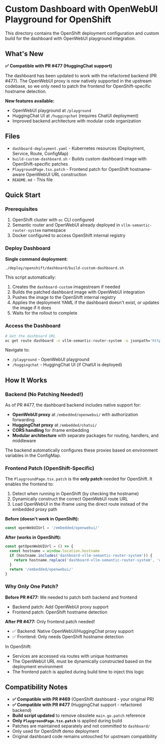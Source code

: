 # Custom Dashboard with OpenWebUI Playground for OpenShift

This directory contains the OpenShift deployment configuration and custom build for the dashboard with OpenWebUI playground integration.

## What's New

**✅ Compatible with PR #477 (HuggingChat support)**

The dashboard has been updated to work with the refactored backend (PR #477). The OpenWebUI proxy is now natively supported in the upstream codebase, so we only need to patch the frontend for OpenShift-specific hostname detection.

**New features available:**
- OpenWebUI playground at `/playground`
- HuggingChat UI at `/huggingchat` (requires ChatUI deployment)
- Improved backend architecture with modular code organization

## Files

- `dashboard-deployment.yaml` - Kubernetes resources (Deployment, Service, Route, ConfigMap)
- `build-custom-dashboard.sh` - Builds custom dashboard image with OpenShift-specific patches
- `PlaygroundPage.tsx.patch` - Frontend patch for OpenShift hostname-aware OpenWebUI URL construction
- `README.md` - This file

## Quick Start

### Prerequisites

1. OpenShift cluster with `oc` CLI configured
2. Semantic router and OpenWebUI already deployed in `vllm-semantic-router-system` namespace
3. Docker configured to access OpenShift internal registry

### Deploy Dashboard

**Single command deployment:**

```bash
./deploy/openshift/dashboard/build-custom-dashboard.sh
```

This script automatically:

1. Creates the `dashboard-custom` imagestream if needed
2. Builds the patched dashboard image with OpenWebUI integration
3. Pushes the image to the OpenShift internal registry
4. Applies the deployment YAML if the dashboard doesn't exist, or updates the image if it does
5. Waits for the rollout to complete

### Access the Dashboard

```bash
# Get the dashboard URL
oc get route dashboard -n vllm-semantic-router-system -o jsonpath='https://{.spec.host}'
```

Navigate to:
- `/playground` - OpenWebUI playground
- `/huggingchat` - HuggingChat UI (if ChatUI is deployed)

## How It Works

### Backend (No Patching Needed!)

As of PR #477, the dashboard backend includes native support for:
- **OpenWebUI proxy** at `/embedded/openwebui/` with authorization forwarding
- **HuggingChat proxy** at `/embedded/chatui/`
- **CORS handling** for iframe embedding
- **Modular architecture** with separate packages for routing, handlers, and middleware

The backend automatically configures these proxies based on environment variables in the ConfigMap.

### Frontend Patch (OpenShift-Specific)

The `PlaygroundPage.tsx.patch` is the **only patch** needed for OpenShift. It enables the frontend to:

1. Detect when running in OpenShift (by checking the hostname)
2. Dynamically construct the correct OpenWebUI route URL
3. Load OpenWebUI in the iframe using the direct route instead of the embedded proxy path

**Before (doesn't work in OpenShift):**

```javascript
const openWebUIUrl = '/embedded/openwebui/'
```

**After (works in OpenShift):**

```javascript
const getOpenWebUIUrl = () => {
  const hostname = window.location.hostname
  if (hostname.includes('dashboard-vllm-semantic-router-system')) {
    return hostname.replace('dashboard-vllm-semantic-router-system', 'openwebui-vllm-semantic-router-system')
  }
  return '/embedded/openwebui/'
}
```

### Why Only One Patch?

**Before PR #477:** We needed to patch both backend and frontend
- Backend patch: Add OpenWebUI proxy support
- Frontend patch: OpenShift hostname detection

**After PR #477:** Only frontend patch needed!
- ✅ Backend: Native OpenWebUI/HuggingChat proxy support
- ✅ Frontend: Only needs OpenShift hostname detection

In OpenShift:
- Services are accessed via routes with unique hostnames
- The OpenWebUI URL must be dynamically constructed based on the deployment environment
- The frontend patch is applied during build time to inject this logic

## Compatibility Notes

- **✅ Compatible with PR #469** (OpenShift dashboard - your original PR)
- **✅ Compatible with PR #477** (HuggingChat support - refactored backend)
- **Build script updated** to remove obsolete `main.go.patch` reference
- **Only `PlaygroundPage.tsx.patch`** is applied during build
- Patches are maintained separately and not committed to `dashboard/`
- Only used for OpenShift demo deployment
- Original dashboard code remains untouched for upstream compatibility
